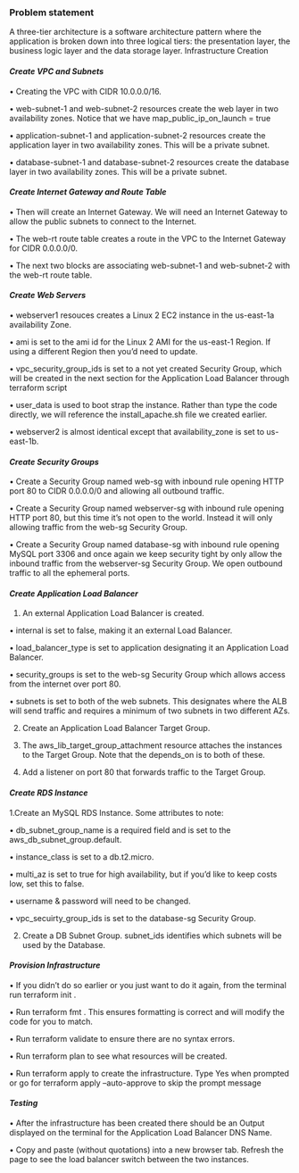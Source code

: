 ### **Problem statement**

A three-tier architecture is a software architecture pattern where the application is broken down into three logical tiers: the presentation layer, the business logic layer and the data storage layer.
Infrastructure Creation

#### ***Create VPC and Subnets***

•	Creating the VPC with CIDR 10.0.0.0/16.

•	web-subnet-1 and web-subnet-2 resources create the web layer in two availability zones. Notice that we have map_public_ip_on_launch = true

•	application-subnet-1 and application-subnet-2 resources create the application layer in two availability zones. This will be a private subnet.

•	database-subnet-1 and database-subnet-2 resources create the database layer in two availability zones. This will be a private subnet.

#### ***Create Internet Gateway and Route Table***

•	Then will create an Internet Gateway. We will need an Internet Gateway to allow the public subnets to connect to the Internet.

•	The web-rt route table creates a route in the VPC to the Internet Gateway for CIDR 0.0.0.0/0.

•	The next two blocks are associating web-subnet-1 and web-subnet-2 with the web-rt route table.

#### ***Create Web Servers***

•	webserver1 resouces creates a Linux 2 EC2 instance in the us-east-1a availability Zone.

•	ami is set to the ami id for the Linux 2 AMI for the us-east-1 Region. If using a different Region then you’d need to update.

•	vpc_security_group_ids is set to a not yet created Security Group, which will be created in the next section for the Application Load Balancer through terraform script

•	user_data is used to boot strap the instance. Rather than type the code directly, we will reference the install_apache.sh file we created earlier.

•	webserver2 is almost identical except that availability_zone is set to us-east-1b.

#### ***Create Security Groups***

•	Create a Security Group named web-sg with inbound rule opening HTTP port 80 to CIDR 0.0.0.0/0 and allowing all outbound traffic.

•	Create a Security Group named webserver-sg with inbound rule opening HTTP port 80, but this time it’s not open to the world. Instead it will only allowing traffic from the web-sg Security Group.

•	Create a Security Group named database-sg with inbound rule opening MySQL port 3306 and once again we keep security tight by only allow the inbound traffic from the webserver-sg Security Group. We open outbound traffic to all the ephemeral ports.

#### ***Create Application Load Balancer***

1.  An external Application Load Balancer is created.

•	internal is set to false, making it an external Load Balancer.

•	load_balancer_type is set to application designating it an Application Load Balancer.

•	security_groups is set to the web-sg Security Group which allows access from the internet over port 80.

•	subnets is set to both of the web subnets. This designates where the ALB will send traffic and requires a minimum of two subnets in two different AZs.

2. Create an Application Load Balancer Target Group.
 
3. The aws_lib_target_group_attachment  resource attaches the instances to the Target Group. Note that the depends_on  is to both of these. 

4. Add a listener on port 80 that forwards traffic to the Target Group.

#### ***Create RDS Instance***

1.Create an MySQL RDS Instance. Some attributes to note:

•	db_subnet_group_name is a required field and is set to the aws_db_subnet_group.default.

•	instance_class is set to a db.t2.micro.

•	multi_az is set to true for high availability, but if you’d like to keep costs low, set this to false.

•	username & password will need to be changed.

•	vpc_secuirty_group_ids is set to the database-sg Security Group.

2. Create a DB Subnet Group. subnet_ids identifies which subnets will be used by the Database.

#### ***Provision Infrastructure***

•	If you didn’t do so earlier or you just want to do it again, from the terminal run terraform init .

•	Run terraform fmt . This ensures formatting is correct and will modify the code for you to match.

•	Run terraform validate to ensure there are no syntax errors.

•	Run terraform plan  to see what resources will be created.

•	Run terraform apply to create the infrastructure. Type Yes when prompted or go for terraform apply –auto-approve to skip the prompt message

#### ***Testing***

•	After the infrastructure has been created there should be an Output displayed on the terminal for the Application Load Balancer DNS Name.

•	Copy and paste (without quotations) into a new browser tab. Refresh the page to see the load balancer switch between the two instances.
